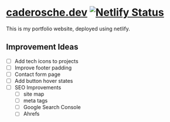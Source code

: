 # [caderosche.dev](https://www.caderosche.dev) [![Netlify Status](https://api.netlify.com/api/v1/badges/04d9fce4-7585-4677-bbbc-37dac77eb45b/deploy-status)](https://app.netlify.com/sites/cade-rosche-portfolio-test-site/deploys)

This is my portfolio website, deployed using netlify.

## Improvement Ideas
- [ ] Add tech icons to projects
- [ ] Improve footer padding
- [ ] Contact form page
- [ ] Add button hover states
- [ ] SEO Improvements 
    - [ ] site map
    - [ ] meta tags
    - [ ] Google Search Console
    - [ ] Ahrefs
